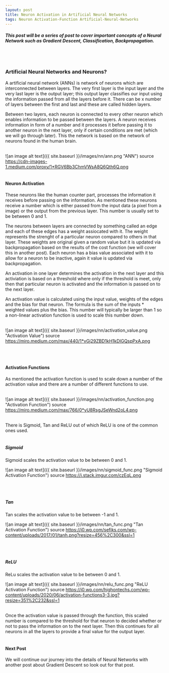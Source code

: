 ```yaml
---
layout: post
title: Neuron Activation in Artificial Neural Networks
tags: Neuron Activation-Function Artificial-Neural-Networks
---
```


##### This post will be a series of post to cover important concepts of a Neural Network such as Gradient Descent, Classification, Backpropagation. 

<br/><br/>

### Artificial Neural Networks and Neurons?

A artificial neural network (ANNs) is network of neurons which are interconnected between layers. The very first layer is the input layer and the very last layer is the output layer; this output layer classifies our input using the information passed from all the layers before it. There can be x number of layers between the first and last and these are called hidden layers.

Between two layers, each neuron is connected to every other neuron which enables information to be passed between the layers. A neuron receives information in form of a number and it processes it before passing it to another neuron in the next layer, only if certain conditions are met (which we will go through later). This the network is based on the network of neurons found in the human brain. 
<br/><br/>

![an image alt text]({{ site.baseurl }}/images/nn/ann.png "ANN")
source https://cdn-images-1.medium.com/proxy/1*RGV6Bb3ChmVWsA8Q6Qth6Q.png
<br/><br/>


#### Neuron Activation

These neurons like the human counter part, processes the information it receives before passing on the information. As mentioned these neurons receive a number which is either passed from the input data (a pixel from a image) or the output from the previous layer. This number is usually set to be between 0 and 1. 

The neurons between layers are connected by something called an edge and each of these edges has a weight assiocated with it. The weight represents the strenght of a particular neuron compared to others in that layer. These weights are original given a random value but it is updated via backpropagation based on the results of the cost function (we will cover this in another post). Each neuron has a bias value associated with it to allow for a neuron to be inactive, again it value is updated via backpropagation. 

An activation in one layer determines the activation in the next layer and this activiation is based on a threshold where only if the threshold is meet, only then that particular neuron is activated and the information is passed on to the next layer.

An activation value is calculated using the input value, weights of the edges and the bias for that neuron. The formula is the sum of the inputs * weighted values plus the bias. This number will typically be larger than 1 so a non-linear activation function is used to scale this number down. 
<br/><br/>

![an image alt text]({{ site.baseurl }}/images/nn/activation_value.png "Activation Value")
source https://miro.medium.com/max/440/1*vGj29ZBD1kH1kDlGQspPxA.png 

<br/><br/>

#### Activation Functions

As mentioned the activation function is used to scale down a number of the activation value and there are a number of different functions to use. 
<br/><br/>

![an image alt text]({{ site.baseurl }}/images/nn/activation_function.png "Activation Function")
source https://miro.medium.com/max/766/0*yU8RsgJSeWnd2oL4.png
<br/><br/>

There is Sigmoid, Tan and ReLU out of which ReLU is one of the common ones used. 
<br/><br/>

##### Sigmoid

Sigmoid scales the activation value to be between 0 and 1.

![an image alt text]({{ site.baseurl }}/images/nn/sigmoid_func.png "Sigmoid Activation Function")
source https://i.stack.imgur.com/czEqL.png

<br/><br/>

##### Tan

Tan scales the activation value to be between -1 and 1.

![an image alt text]({{ site.baseurl }}/images/nn/tan_func.png "Tan Activation Function")
source https://i0.wp.com/sefiks.com/wp-content/uploads/2017/01/tanh.png?resize=456%2C300&ssl=1

<br/><br/>

##### ReLU

ReLu scales the activation value to be between 0 and 1. 

![an image alt text]({{ site.baseurl }}/images/nn/relu_func.png "ReLU Activation Function")
source https://i0.wp.com/highontechs.com/wp-content/uploads/2020/06/activation-functions3-3.jpg?resize=351%2C232&ssl=1
<br/><br/>

Once the activation value is passed through the function, this scaled number is compared to the threshold for that neuron to decided whether or not to pass the information on to the next layer. Then this continues for all neurons in all the layers to provide a final value for the output layer.
<br/><br/>


#### Next Post

We will continue our journey into the details of Neural Networks with another post about Gradient Descent so look out for that post. 





